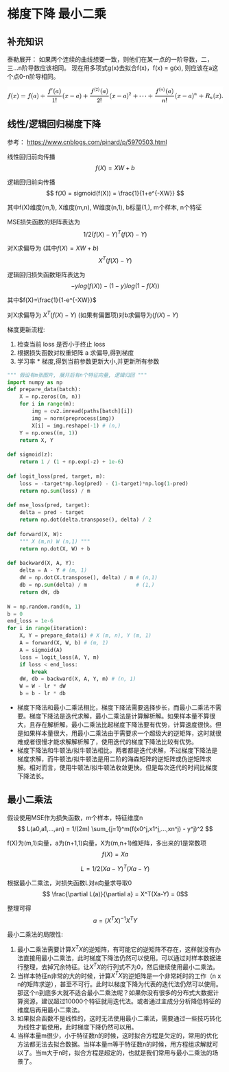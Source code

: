 # 梯度下降 最小二乘

## 补充知识
泰勒展开：
如果两个连续的曲线想要一致，则他们在某一点的一阶导数，二，三...n阶导数应该相同。
现在用多项式g(x)去拟合f(x)，f(x) = g(x), 则应该在a这个点0-n阶导相同。

![20200606_182218_35](assets/20200606_182218_35.png)


## 线性/逻辑回归梯度下降
参考： https://www.cnblogs.com/pinard/p/5970503.html

线性回归前向传播
$$ f(X) = XW + b $$

逻辑回归前向传播
$$ f(X) = sigmoid(f(X)) =  \frac{1}{1+e^{-XW}} $$

其中f(X)维度(m,1), X维度(m,n), W维度(n,1), b标量(1,), m个样本, n个特征

MSE损失函数的矩阵表达为
$$ 1/2 (f(X)-Y)^T(f(X)-Y) $$

对X求偏导为 (其中$f(X) = XW + b$)
$$X^T (f(X)-Y)$$

逻辑回归损失函数矩阵表达为
$$ -ylog(f(X)) - (1-y)log(1-f(X)) $$

其中$f(X)=\frac{1}{1-e^{-XW}}$

对X求偏导为 $X^T (f(X)-Y)$
(如果有偏置项)对b求偏导为$(f(X)-Y)$

梯度更新流程:
1. 检查当前 loss 是否小于终止 loss
2. 根据损失函数对权重矩阵 a 求偏导,得到梯度
3. 学习率 * 梯度,得到当前参数更新大小,并更新所有参数

```python
""" 假设有m张图片, 展开后有n个特征向量, 逻辑归回 """
import numpy as np
def prepare_data(batch):
    X = np.zeros((m, n))
    for i in range(m):
        img = cv2.imread(paths[batch][i])
        img = norm(preprocess(img))
        X[i] = img.reshape(-1) # (n,)
    Y = np.ones((m, 1))
    return X, Y

def sigmoid(z):
    return 1 / (1 + np.exp(-z) + 1e-6)

def logit_loss(pred, target, m):
    loss = -target*np.log(pred) - (1-target)*np.log(1-pred)
    return np.sum(loss) / m

def mse_loss(pred, target):
    delta = pred - target
    return np.dot(delta.transpose(), delta) / 2

def forward(X, W):
    """ X (m,n) W (n,1) """
    return np.dot(X, W) + b

def backward(X, A, Y):
    delta = A - Y # (m, 1)
    dW = np.dot(X.transpose(), delta) / m # (n,1)
    db = np.sum(delta) / m                # (1,)
    return dW, db

W = np.random.rand(n, 1)
b = 0
end_loss = 1e-6
for i in range(iteration):
    X, Y = prepare_data(i) # X (m, n), Y (m, 1)
    A = forward(X, W, b) # (m, 1)
    A = sigmoid(A)
    loss = logit_loss(A, Y, m)
    if loss < end_loss:
        break
    dW, db = backward(X, A, Y, m) # (n, 1)
    W = W - lr * dW
    b = b - lr * db
```

- 梯度下降法和最小二乘法相比，梯度下降法需要选择步长，而最小二乘法不需要。梯度下降法是迭代求解，最小二乘法是计算解析解。如果样本量不算很大，且存在解析解，最小二乘法比起梯度下降法要有优势，计算速度很快。但是如果样本量很大，用最小二乘法由于需要求一个超级大的逆矩阵，这时就很难或者很慢才能求解解析解了，使用迭代的梯度下降法比较有优势。
- 梯度下降法和牛顿法/拟牛顿法相比，两者都是迭代求解，不过梯度下降法是梯度求解，而牛顿法/拟牛顿法是用二阶的海森矩阵的逆矩阵或伪逆矩阵求解。相对而言，使用牛顿法/拟牛顿法收敛更快。但是每次迭代的时间比梯度下降法长。

## 最小二乘法
假设使用MSE作为损失函数，m个样本，特征维度n
$$ L(a0,a1,...,an) = 1/(2m) \sum_{j=1}^m(f(x0^j,x1^j,...,xn^j) - y^j)^2 $$

f(X)为(m,1)向量，a为(n+1,1)向量，X为(m,n+1)维矩阵，多出来的1是常数项
$$ f(X) = Xa $$

$$ L = 1/2 (Xa-Y)^T(Xa-Y) $$

根据最小二乘法，对损失函数L对a向量求导取0
$$ \frac{\partial L(a)}{\partial a} = X^T(Xa-Y) = 0$$

整理可得
$$ a = (X^T X)^{-1} X^T Y $$

最小二乘法的局限性:
1. 最小二乘法需要计算$X^T X$的逆矩阵，有可能它的逆矩阵不存在，这样就没有办法直接用最小二乘法，此时梯度下降法仍然可以使用。可以通过对样本数据进行整理，去掉冗余特征。让$X^T X$的行列式不为0，然后继续使用最小二乘法。
2. 当样本特征n非常的大的时候，计算$X^T X$的逆矩阵是一个非常耗时的工作（n x n的矩阵求逆），甚至不可行。此时以梯度下降为代表的迭代法仍然可以使用。那这个n到底多大就不适合最小二乘法呢？如果你没有很多的分布式大数据计算资源，建议超过10000个特征就用迭代法。或者通过主成分分析降低特征的维度后再用最小二乘法。
3. 如果拟合函数不是线性的，这时无法使用最小二乘法，需要通过一些技巧转化为线性才能使用，此时梯度下降仍然可以用。
4. 当样本量m很少，小于特征数n的时候，这时拟合方程是欠定的，常用的优化方法都无法去拟合数据。当样本量m等于特征数n的时候，用方程组求解就可以了。当m大于n时，拟合方程是超定的，也就是我们常用与最小二乘法的场景了。
